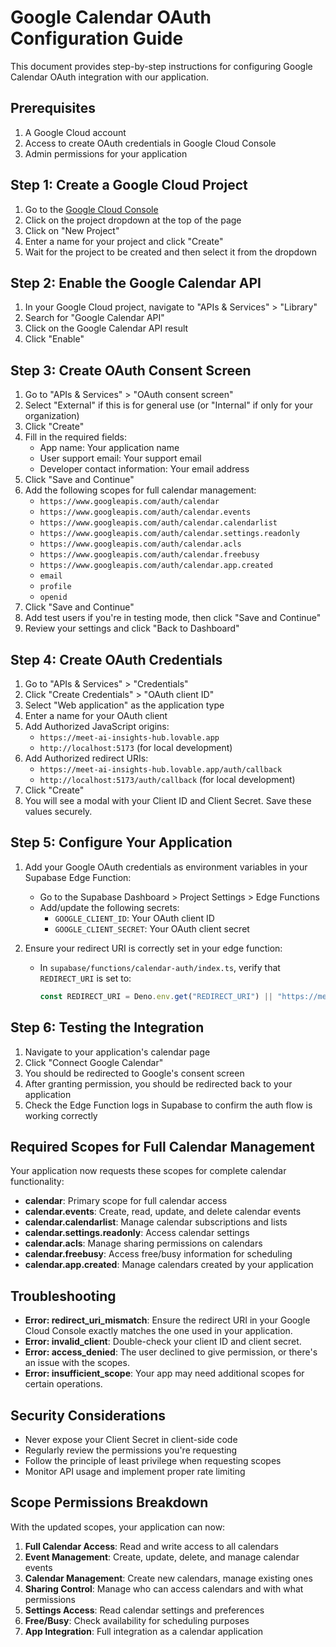 
# Google Calendar OAuth Configuration Guide

This document provides step-by-step instructions for configuring Google Calendar OAuth integration with our application.

## Prerequisites

1. A Google Cloud account
2. Access to create OAuth credentials in Google Cloud Console
3. Admin permissions for your application

## Step 1: Create a Google Cloud Project

1. Go to the [Google Cloud Console](https://console.cloud.google.com/)
2. Click on the project dropdown at the top of the page
3. Click on "New Project"
4. Enter a name for your project and click "Create"
5. Wait for the project to be created and then select it from the dropdown

## Step 2: Enable the Google Calendar API

1. In your Google Cloud project, navigate to "APIs & Services" > "Library"
2. Search for "Google Calendar API"
3. Click on the Google Calendar API result
4. Click "Enable"

## Step 3: Create OAuth Consent Screen

1. Go to "APIs & Services" > "OAuth consent screen"
2. Select "External" if this is for general use (or "Internal" if only for your organization)
3. Click "Create"
4. Fill in the required fields:
   - App name: Your application name
   - User support email: Your support email
   - Developer contact information: Your email address
5. Click "Save and Continue"
6. Add the following scopes for full calendar management:
   - `https://www.googleapis.com/auth/calendar`
   - `https://www.googleapis.com/auth/calendar.events`
   - `https://www.googleapis.com/auth/calendar.calendarlist`
   - `https://www.googleapis.com/auth/calendar.settings.readonly`
   - `https://www.googleapis.com/auth/calendar.acls`
   - `https://www.googleapis.com/auth/calendar.freebusy`
   - `https://www.googleapis.com/auth/calendar.app.created`
   - `email`
   - `profile`
   - `openid`
7. Click "Save and Continue"
8. Add test users if you're in testing mode, then click "Save and Continue"
9. Review your settings and click "Back to Dashboard"

## Step 4: Create OAuth Credentials

1. Go to "APIs & Services" > "Credentials"
2. Click "Create Credentials" > "OAuth client ID"
3. Select "Web application" as the application type
4. Enter a name for your OAuth client
5. Add Authorized JavaScript origins:
   - `https://meet-ai-insights-hub.lovable.app`
   - `http://localhost:5173` (for local development)
6. Add Authorized redirect URIs:
   - `https://meet-ai-insights-hub.lovable.app/auth/callback`
   - `http://localhost:5173/auth/callback` (for local development)
7. Click "Create"
8. You will see a modal with your Client ID and Client Secret. Save these values securely.

## Step 5: Configure Your Application

1. Add your Google OAuth credentials as environment variables in your Supabase Edge Function:
   - Go to the Supabase Dashboard > Project Settings > Edge Functions
   - Add/update the following secrets:
     - `GOOGLE_CLIENT_ID`: Your OAuth client ID
     - `GOOGLE_CLIENT_SECRET`: Your OAuth client secret

2. Ensure your redirect URI is correctly set in your edge function:
   - In `supabase/functions/calendar-auth/index.ts`, verify that `REDIRECT_URI` is set to:
     ```typescript
     const REDIRECT_URI = Deno.env.get("REDIRECT_URI") || "https://meet-ai-insights-hub.lovable.app/auth/callback";
     ```

## Step 6: Testing the Integration

1. Navigate to your application's calendar page
2. Click "Connect Google Calendar"
3. You should be redirected to Google's consent screen
4. After granting permission, you should be redirected back to your application
5. Check the Edge Function logs in Supabase to confirm the auth flow is working correctly

## Required Scopes for Full Calendar Management

Your application now requests these scopes for complete calendar functionality:

- **calendar**: Primary scope for full calendar access
- **calendar.events**: Create, read, update, and delete calendar events
- **calendar.calendarlist**: Manage calendar subscriptions and lists
- **calendar.settings.readonly**: Access calendar settings
- **calendar.acls**: Manage sharing permissions on calendars
- **calendar.freebusy**: Access free/busy information for scheduling
- **calendar.app.created**: Manage calendars created by your application

## Troubleshooting

- **Error: redirect_uri_mismatch**: Ensure the redirect URI in your Google Cloud Console exactly matches the one used in your application.
- **Error: invalid_client**: Double-check your client ID and client secret.
- **Error: access_denied**: The user declined to give permission, or there's an issue with the scopes.
- **Error: insufficient_scope**: Your app may need additional scopes for certain operations.

## Security Considerations

- Never expose your Client Secret in client-side code
- Regularly review the permissions you're requesting
- Follow the principle of least privilege when requesting scopes
- Monitor API usage and implement proper rate limiting

## Scope Permissions Breakdown

With the updated scopes, your application can now:

1. **Full Calendar Access**: Read and write access to all calendars
2. **Event Management**: Create, update, delete, and manage calendar events
3. **Calendar Management**: Create new calendars, manage existing ones
4. **Sharing Control**: Manage who can access calendars and with what permissions
5. **Settings Access**: Read calendar settings and preferences
6. **Free/Busy**: Check availability for scheduling purposes
7. **App Integration**: Full integration as a calendar application
